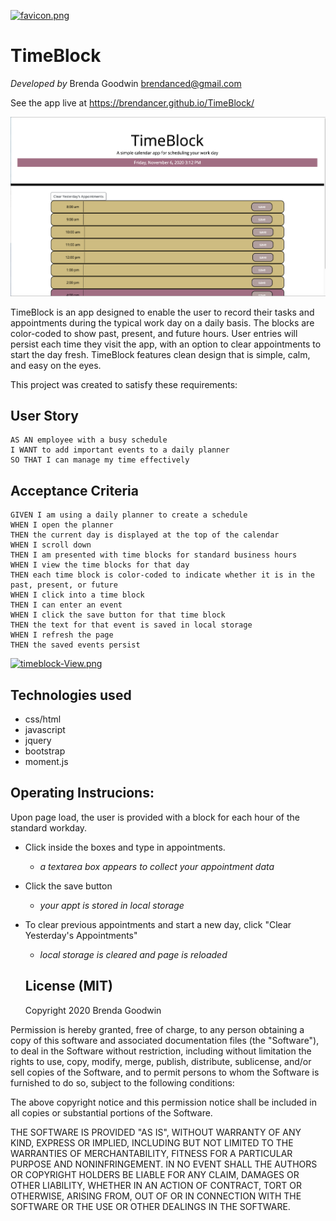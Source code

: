 [![favicon.png](https://i.postimg.cc/nczRDRfP/favicon.png)](https://postimg.cc/XXRkMgJf)
# TimeBlock

_Developed by_
Brenda Goodwin  brendanced@gmail.com

See the app live at https://brendancer.github.io/TimeBlock/

![screenshot of work day planner](/assets/ScreenShot.png)

TimeBlock is an app designed to enable the user to record their tasks and appointments during the typical work day on a daily basis. The blocks are color-coded to show past, present, and future hours. User entries will persist each time they visit the app, with an option to clear appointments to start the day fresh. TimeBlock features clean design that is simple, calm, and easy on the eyes.

This project was created to satisfy these requirements:

## User Story

```
AS AN employee with a busy schedule
I WANT to add important events to a daily planner
SO THAT I can manage my time effectively
```

## Acceptance Criteria

```
GIVEN I am using a daily planner to create a schedule
WHEN I open the planner
THEN the current day is displayed at the top of the calendar
WHEN I scroll down
THEN I am presented with time blocks for standard business hours
WHEN I view the time blocks for that day
THEN each time block is color-coded to indicate whether it is in the past, present, or future
WHEN I click into a time block
THEN I can enter an event
WHEN I click the save button for that time block
THEN the text for that event is saved in local storage
WHEN I refresh the page
THEN the saved events persist
```
[![timeblock-View.png](https://i.postimg.cc/yNPcnKFX/timeblock-View.png)](https://postimg.cc/8F77PqXj)

## Technologies used

- css/html
- javascript
- jquery
- bootstrap
- moment.js


## Operating Instrucions:

Upon page load, the user is provided with a block for each hour of the standard workday.

- Click inside the boxes and type in appointments.
  - _a textarea box appears to collect your appointment data_
- Click the save button
  - _your appt is stored in local storage_
- To clear previous appointments and start a new day, click "Clear Yesterday's Appointments"
  - _local storage is cleared and page is reloaded_
  
  ## License (MIT)
  
  Copyright 2020 Brenda Goodwin

Permission is hereby granted, free of charge, to any person obtaining a copy of this software and associated documentation files (the "Software"), to deal in the Software without restriction, including without limitation the rights to use, copy, modify, merge, publish, distribute, sublicense, and/or sell copies of the Software, and to permit persons to whom the Software is furnished to do so, subject to the following conditions:

The above copyright notice and this permission notice shall be included in all copies or substantial portions of the Software.

THE SOFTWARE IS PROVIDED "AS IS", WITHOUT WARRANTY OF ANY KIND, EXPRESS OR IMPLIED, INCLUDING BUT NOT LIMITED TO THE WARRANTIES OF MERCHANTABILITY, FITNESS FOR A PARTICULAR PURPOSE AND NONINFRINGEMENT. IN NO EVENT SHALL THE AUTHORS OR COPYRIGHT HOLDERS BE LIABLE FOR ANY CLAIM, DAMAGES OR OTHER LIABILITY, WHETHER IN AN ACTION OF CONTRACT, TORT OR OTHERWISE, ARISING FROM, OUT OF OR IN CONNECTION WITH THE SOFTWARE OR THE USE OR OTHER DEALINGS IN THE SOFTWARE.
